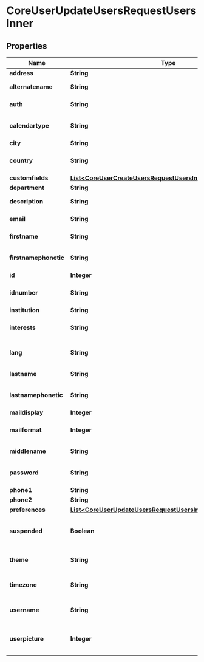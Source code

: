 

# CoreUserUpdateUsersRequestUsersInner


## Properties

| Name | Type | Description | Notes |
|------------ | ------------- | ------------- | -------------|
|**address** | **String** | Postal address |  [optional] |
|**alternatename** | **String** | The alternate name of the user |  [optional] |
|**auth** | **String** | Auth plugins include manual, ldap, etc |  [optional] |
|**calendartype** | **String** | Calendar type such as \&quot;gregorian\&quot;, must exist on server |  [optional] |
|**city** | **String** | Home city of the user |  [optional] |
|**country** | **String** | Home country code of the user, such as AU or CZ |  [optional] |
|**customfields** | [**List&lt;CoreUserCreateUsersRequestUsersInnerCustomfieldsInner&gt;**](CoreUserCreateUsersRequestUsersInnerCustomfieldsInner.md) |  |  [optional] |
|**department** | **String** | Department |  [optional] |
|**description** | **String** | User profile description, no HTML |  [optional] |
|**email** | **String** | A valid and unique email address |  [optional] |
|**firstname** | **String** | The first name(s) of the user |  [optional] |
|**firstnamephonetic** | **String** | The first name(s) phonetically of the user |  [optional] |
|**id** | **Integer** | ID of the user |  [optional] |
|**idnumber** | **String** | An arbitrary ID code number perhaps from the institution |  [optional] |
|**institution** | **String** | Institution |  [optional] |
|**interests** | **String** | User interests (separated by commas) |  [optional] |
|**lang** | **String** | Language code such as \&quot;en\&quot;, must exist on server |  [optional] |
|**lastname** | **String** | The family name of the user |  [optional] |
|**lastnamephonetic** | **String** | The family name phonetically of the user |  [optional] |
|**maildisplay** | **Integer** | Email visibility |  [optional] |
|**mailformat** | **Integer** | Mail format code is 0 for plain text, 1 for HTML etc |  [optional] |
|**middlename** | **String** | The middle name of the user |  [optional] |
|**password** | **String** | Plain text password consisting of any characters |  [optional] |
|**phone1** | **String** | Phone |  [optional] |
|**phone2** | **String** | Mobile phone |  [optional] |
|**preferences** | [**List&lt;CoreUserUpdateUsersRequestUsersInnerPreferencesInner&gt;**](CoreUserUpdateUsersRequestUsersInnerPreferencesInner.md) |  |  [optional] |
|**suspended** | **Boolean** | Suspend user account, either false to enable user login or true to disable it |  [optional] |
|**theme** | **String** | Theme name such as \&quot;standard\&quot;, must exist on server |  [optional] |
|**timezone** | **String** | Timezone code such as Australia/Perth, or 99 for default |  [optional] |
|**username** | **String** | Username policy is defined in Moodle security config. |  [optional] |
|**userpicture** | **Integer** | The itemid where the new user picture has been uploaded to, 0 to delete |  [optional] |



